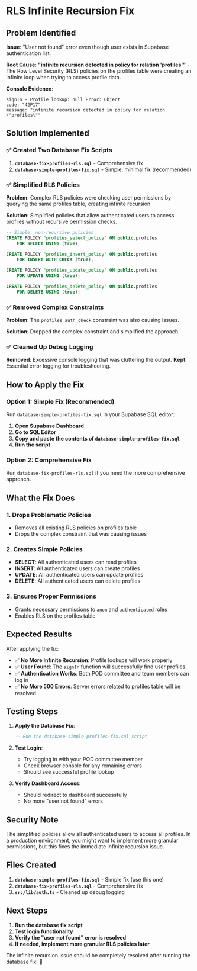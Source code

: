 # RLS Infinite Recursion Fix

## Problem Identified

**Issue**: "User not found" error even though user exists in Supabase authentication list.

**Root Cause**: **"infinite recursion detected in policy for relation 'profiles'"** - The Row Level Security (RLS) policies on the profiles table were creating an infinite loop when trying to access profile data.

**Console Evidence**:
```
signIn - Profile lookup: null Error: Object
code: "42P17"
message: "infinite recursion detected in policy for relation \"profiles\""
```

## Solution Implemented

### **✅ Created Two Database Fix Scripts**

1. **`database-fix-profiles-rls.sql`** - Comprehensive fix
2. **`database-simple-profiles-fix.sql`** - Simple, minimal fix (recommended)

### **✅ Simplified RLS Policies**

**Problem**: Complex RLS policies were checking user permissions by querying the same profiles table, creating infinite recursion.

**Solution**: Simplified policies that allow authenticated users to access profiles without recursive permission checks.

```sql
-- Simple, non-recursive policies
CREATE POLICY "profiles_select_policy" ON public.profiles
    FOR SELECT USING (true);

CREATE POLICY "profiles_insert_policy" ON public.profiles
    FOR INSERT WITH CHECK (true);

CREATE POLICY "profiles_update_policy" ON public.profiles
    FOR UPDATE USING (true);

CREATE POLICY "profiles_delete_policy" ON public.profiles
    FOR DELETE USING (true);
```

### **✅ Removed Complex Constraints**

**Problem**: The `profiles_auth_check` constraint was also causing issues.

**Solution**: Dropped the complex constraint and simplified the approach.

### **✅ Cleaned Up Debug Logging**

**Removed**: Excessive console logging that was cluttering the output.
**Kept**: Essential error logging for troubleshooting.

## How to Apply the Fix

### **Option 1: Simple Fix (Recommended)**
Run `database-simple-profiles-fix.sql` in your Supabase SQL editor:

1. **Open Supabase Dashboard**
2. **Go to SQL Editor**
3. **Copy and paste the contents of `database-simple-profiles-fix.sql`**
4. **Run the script**

### **Option 2: Comprehensive Fix**
Run `database-fix-profiles-rls.sql` if you need the more comprehensive approach.

## What the Fix Does

### **1. Drops Problematic Policies**
- Removes all existing RLS policies on profiles table
- Drops the complex constraint that was causing issues

### **2. Creates Simple Policies**
- **SELECT**: All authenticated users can read profiles
- **INSERT**: All authenticated users can create profiles
- **UPDATE**: All authenticated users can update profiles
- **DELETE**: All authenticated users can delete profiles

### **3. Ensures Proper Permissions**
- Grants necessary permissions to `anon` and `authenticated` roles
- Enables RLS on the profiles table

## Expected Results

After applying the fix:

- ✅ **No More Infinite Recursion**: Profile lookups will work properly
- ✅ **User Found**: The `signIn` function will successfully find user profiles
- ✅ **Authentication Works**: Both POD committee and team members can log in
- ✅ **No More 500 Errors**: Server errors related to profiles table will be resolved

## Testing Steps

1. **Apply the Database Fix**:
   ```sql
   -- Run the database-simple-profiles-fix.sql script
   ```

2. **Test Login**:
   - Try logging in with your POD committee member
   - Check browser console for any remaining errors
   - Should see successful profile lookup

3. **Verify Dashboard Access**:
   - Should redirect to dashboard successfully
   - No more "user not found" errors

## Security Note

The simplified policies allow all authenticated users to access all profiles. In a production environment, you might want to implement more granular permissions, but this fixes the immediate infinite recursion issue.

## Files Created

1. **`database-simple-profiles-fix.sql`** - Simple fix (use this one)
2. **`database-fix-profiles-rls.sql`** - Comprehensive fix
3. **`src/lib/auth.ts`** - Cleaned up debug logging

## Next Steps

1. **Run the database fix script**
2. **Test login functionality**
3. **Verify the "user not found" error is resolved**
4. **If needed, implement more granular RLS policies later**

The infinite recursion issue should be completely resolved after running the database fix! 🚀
